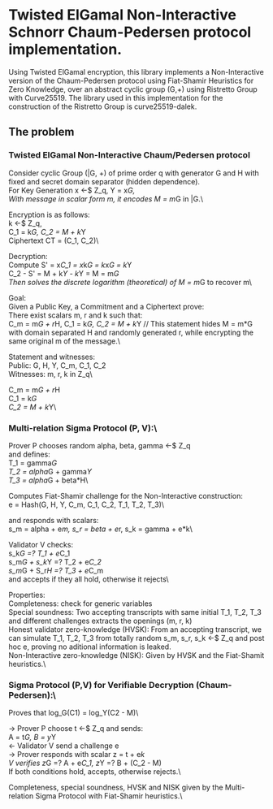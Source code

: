 # Twisted ElGamal Non-Interactive Schnorr Chaum-Pedersen protocol implementation.

Using Twisted ElGamal encryption, this library implements a Non-Interactive version of the Chaum-Pedersen protocol using Fiat-Shamir Heuristics for Zero Knowledge, over an abstract cyclic group (G,+) using Ristretto Group with Curve25519. The library used in this implementation for the construction of the Ristretto Group is curve25519-dalek.

## The problem

### Twisted ElGamal Non-Interactive Chaum/Pedersen protocol
Consider cyclic Group (|G, +) of prime order q with generator G and H with fixed and secret domain separator (hidden dependence).\
For Key Generation x <-$ Z_q, Y = x*G,\
With message in scalar form m, it encodes M = m*G in |G.\

Encryption is as follows:\
k <-$ Z_q, \
C_1 = k*G, C_2 = M + k*Y\
Ciphertext CT = (C_1, C_2)\

Decryption:\
Compute S' = x*C_1 = x*k*G = k*x*G = k*Y\
C_2 - S' = M + k*Y - k*Y = M = m*G\
Then solves the discrete logarithm (theoretical) of M = m*G to recover m\

Goal:\
Given a Public Key, a Commitment and a Ciphertext prove:\
There exist scalars m, r and k such that:\
C_m = m*G + r*H, C_1 = k*G, C_2 = M + k*Y  // This statement hides M = m*G with domain separated H and randomly generated r, while encrypting the same original m of the message.\
 
Statement and witnesses:\
Public: G, H, Y, C_m, C_1, C_2\
Witnesses: m, r, k in Z_q\

C_m = m*G + r*H\
C_1 = k*G\
C_2 = M + k*Y\

### Multi-relation Sigma Protocol (P, V):\
Prover P chooses random alpha, beta, gamma <-$ Z_q\
and defines:\
T_1 = gamma*G\
T_2 = alpha*G + gamma*Y\
T_3 = alpha*G + beta*H\

Computes Fiat-Shamir challenge for the Non-Interactive construction:\
e = Hash(G, H, Y, C_m, C_1, C_2, T_1, T_2, T_3)\
 
and responds with scalars:\
s_m = alpha + e*m, s_r = beta + e*r, s_k = gamma + e*k\
 
Validator V checks:\
s_k*G =? T_1 + e*C_1\
s_m*G + s_k*Y =? T_2 + e*C_2\
s_m*G + S_r*H =? T_3 + e*C_m\
and accepts if they all hold, otherwise it rejects\

Properties:\
Completeness: check for generic variables\
Special soundness: Two accepting transcripts with same initial T_1, T_2, T_3 and different challenges extracts the openings (m, r, k)\
Honest validator zero-knowledge (HVSK): From an accepting transcript, we can simulate T_1, T_2, T_3 from totally random s_m, s_r, s_k <-$ Z_q and post hoc e, proving no aditional information is leaked.\
Non-Interactive zero-knowledge (NISK): Given by HVSK and the Fiat-Shamit heuristics.\

### Sigma Protocol (P,V) for Verifiable Decryption (Chaum-Pedersen):\
 Proves that log_G(C1) = log_Y(C2 - M)\
 
-> Prover P choose t <-$ Z_q and sends:\
A = t*G, B = y*Y\
<- Validator V send a challenge e\
-> Prover responds with scalar z = t + e*k\
V verifies z*G =? A + e*C_1, z*Y =? B + (C_2 - M)\
If both conditions hold, accepts, otherwise rejects.\

 Completeness, special soundness, HVSK and NISK given by the Multi-relation Sigma Protocol with Fiat-Shamir heuristics.\
